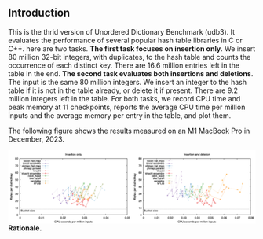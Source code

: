 ## Introduction

This is the thrid version of Unordered Dictionary Benchmark (udb3). It
evaluates the performance of several popular hash table libraries in C or C++.
here are two tasks. **The first task focuses on insertion only**. We insert 80
million 32-bit integers, with duplicates, to the hash table and counts the
occurrence of each distinct key. There are 16.6 million entries left in the
table in the end. **The second task evaluates both insertions and deletions**.
The input is the same 80 million integers. We insert an integer to the hash
table if it is not in the table already, or delete it if present. There are 9.2
million integers left in the table. For both tasks, we record CPU time and peak
memory at 11 checkpoints, reports the average CPU time per million inputs and
the average memory per entry in the table, and plot them.

The following figure shows the results measured on an M1 MacBook Pro in
December, 2023.

<img align="left" src="__logs/231216-M1.png"/>

**Rationale.** 
